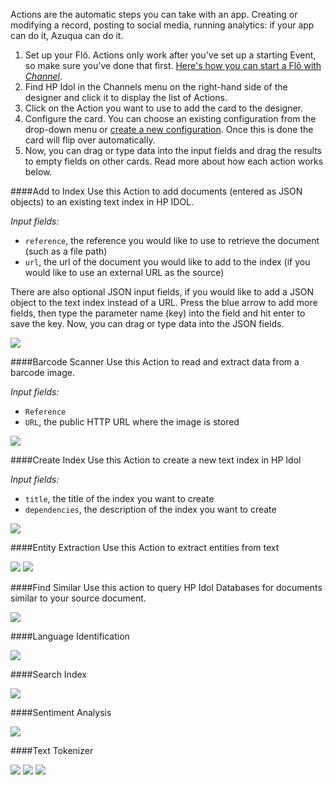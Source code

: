 
Actions are the automatic steps you can take with an app. Creating or modifying a record, posting to social media, running analytics: if your app can do it, Azuqua can do it. 

1. Set up your Fl&otilde;. Actions only work after you've set up a starting Event, so make sure you've done that first. [Here's how you can start a Fl&otilde; with *Channel*]().
2. Find HP Idol in the Channels menu on the right-hand side of the designer and click it to display the list of Actions.
3. Click on the Action you want to use to add the card to the designer. 
4. Configure the card. You can choose an existing configuration from the drop-down menu or [create a new configuration](). Once this is done the card will flip over automatically. 
5. Now, you can drag or type data into the input fields and drag the results to empty fields on other cards. Read more about how each action works below.

####Add to Index
Use this Action to add documents (entered as JSON objects) to an existing text index in HP IDOL.

*Input fields:*

* `reference`, the reference you would like to use to retrieve the document (such as a file path)
* `url`, the url of the document you would like to add to the index (if you would like to use an external URL as the source)

There are also optional JSON input fields, if you would like to add a JSON object to the text index instead of a URL. Press the blue arrow to add more fields, then type the parameter name (key) into the field and hit enter to save the key. Now, you can drag or type data into the JSON fields. 

<div>
    <div class="leftcol">
    </div>
    <div class="rightcol">
    	<img src="https://s3.amazonaws.com/azuqua_static/help-center/Channels/hp-idol-ondemand/hp-idol-action-addtoindex-2.png">
    </div>
</div>


####Barcode Scanner
Use this Action to read and extract data from a barcode image. 

*Input fields:*

* `Reference`<!--According to the docs, reference is "An IDOL OnDemand reference obtained from either the Expand Container or Store Object API. The corresponding image is passed to the API" but users have no action that obtains this info. Can we add it?-->
* `URL`, the public HTTP URL where the image is stored

<div>
    <div class="leftcol">
    </div>
    <div class="rightcol">
    	<img src="https://s3.amazonaws.com/azuqua_static/help-center/Channels/hp-idol-ondemand/hp-idol-action-barcodescanner.png">
    </div>
</div>

####Create Index
Use this Action to create a new text index in HP Idol

*Input fields:*

* `title`, the title of the index you want to create
* `dependencies`, the description of the index you want to create

<div>
    <div class="leftcol">
    </div>
    <div class="rightcol">
    	<img src="https://s3.amazonaws.com/azuqua_static/help-center/Channels/hp-idol-ondemand/hp-idol-action-createindex.png">
    </div>
</div>

####Entity Extraction
Use this Action to extract entities from text 

<div class="wrapper">
    <div class="leftcol">
    </div>
    <div class="rightcol">
    	<img src="https://s3.amazonaws.com/azuqua_static/help-center/Channels/hp-idol-ondemand/hp-idol-action-entityextraction-1.png">
    	<img src="https://s3.amazonaws.com/azuqua_static/help-center/Channels/hp-idol-ondemand/hp-idol-action-entityextraction-2.png">
    </div>
</div>

####Find Similar
Use this action to query HP Idol Databases for documents similar to your source document. 

<div class="wrapper">
    <div class="leftcol">
    </div>
    <div class="rightcol">
    	<img src="https://s3.amazonaws.com/azuqua_static/help-center/Channels/hp-idol-ondemand/hp-idol-action-findsimilar.png">
    </div>
</div>

####Language Identification
<div class="wrapper">
    <div class="leftcol">
    </div>
    <div class="rightcol">
    	<img src="https://s3.amazonaws.com/azuqua_static/help-center/Channels/hp-idol-ondemand/hp-idol-action-languageidentification.png"
    </div>
</div>

####Search Index
<div class="wrapper">
    <div class="leftcol">
    </div>
    <div class="rightcol">
    	<img src="https://s3.amazonaws.com/azuqua_static/help-center/Channels/hp-idol-ondemand/hp-idol-action-searchindex.png">
    </div>
</div>

####Sentiment Analysis
<div class="wrapper">
    <div class="leftcol">
    </div>
    <div class="rightcol">
    	<img src="https://s3.amazonaws.com/azuqua_static/help-center/Channels/hp-idol-ondemand/hp-idol-action-sentimentanalysis.png">
    </div>
</div>

####Text Tokenizer
<div class="wrapper">
    <div class="leftcol">
    </div>
    <div class="rightcol">
    	<img src="https://s3.amazonaws.com/azuqua_static/help-center/Channels/hp-idol-ondemand/hp-idol-action-texttokenizer-1.png">
    	<img src="https://s3.amazonaws.com/azuqua_static/help-center/Channels/hp-idol-ondemand/hp-idol-action-texttokenizer-2.png">
    	<img src="https://s3.amazonaws.com/azuqua_static/help-center/Channels/hp-idol-ondemand/hp-idol-action-texttokenizer-3.png">
    </div>
</div>